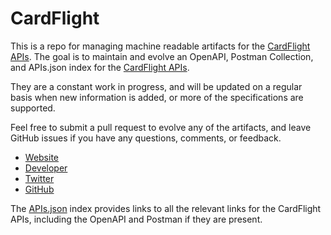 # CardFlightThis is a repo for managing machine readable artifacts for the [CardFlight APIs](https://getcardflight.com/). The goal is to maintain and evolve an OpenAPI, Postman Collection, and APIs.json index for the [CardFlight APIs](https://getcardflight.com/).They are a constant work in progress, and will be updated on a regular basis when new information is added, or more of the specifications are supported.Feel free to submit a pull request to evolve any of the artifacts, and leave GitHub issues if you have any questions, comments, or feedback.- [Website](https://getcardflight.com/)- [Developer](https://getcardflight.com/)- [Twitter](https://twitter.com/CardFlight)- [GitHub](https://github.com/CardFlight)The [APIs.json](https://github.com/api-evangelist/cardflight/blob/master/apis.json) index provides links to all the relevant links for the CardFlight APIs, including the OpenAPI and Postman if they are present.